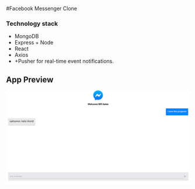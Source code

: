 #Facebook Messenger Clone

### Technology stack

* MongoDB
* Express + Node
* React
* Axios
* +Pusher for real-time event notifications.


## App Preview

![Home Page](/screenshot/messenger.png)
